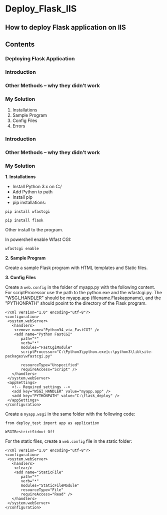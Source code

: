 # Deploy_Flask_IIS
## How to deploy Flask application on IIS

## Contents

### Deploying Flask Application
### Introduction
### Other Methods – why they didn’t work
### My Solution
1. Installations
2. Sample Program
3. Config Files
4. Errors


### Introduction
### Other Methods – why they didn’t work
### My Solution
**1. Installations**
- Install Python 3.x  on C:/
-	Add Python to path
-	Install pip
- pip installations: 

```pip install wfastcgi```

```pip install flask```

Other install to the program.

In powershell enable Wfast CGI:

```wfastcgi enable```

**2. Sample Program**

Create a sample Flask program with HTML templates and Static files.

**3. Config Files**

Create a `web.config` in the folder of myapp.py with the following content. For scriptProcessor use the path to the python.exe and
the wfastcgi.py. The "WSGI_HANDLER" should be myapp.app (filename.Flaskappname), and the "PYTHONPATH" should pooint to the directory of the Flask program.

```
<?xml version="1.0" encoding="utf-8"?>
<configuration>
 <system.webServer>
   <handlers>
    <remove name="Python34_via_FastCGI" />
    <add name="Python FastCGI"
       path="*"
       verb="*"
       modules="FastCgiModule"
       scriptProcessor="C:\Python3\python.exe|c:\python3\lib\site-packages\wfastcgi.py"

       resourceType="Unspecified"
       requireAccess="Script" />
   </handlers>
 </system.webServer>
 <appSettings>
   <!-- Required settings -->
   <add key="WSGI_HANDLER" value="myapp.app" />
   <add key="PYTHONPATH" value="C:\flask_deploy" />
 </appSettings>
</configuration>
```

Create a `myapp.wsgi` in the same folder with the following code: 

```
from deploy_test import app as application

WSGIRestrictStdout Off
```

For the static files, create a `web.config` file in the static folder:

```
<?xml version="1.0" encoding="utf-8"?>
<configuration>
 <system.webServer>
   <handlers>
    <clear/>
    <add name="StaticFile"
       path="*"
       verb="*"
       modules="StaticFileModule"
       resourceType="File"
       requireAccess="Read" />
   </handlers>
 </system.webServer>
</configuration>
```





